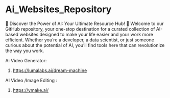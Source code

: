# Ai_Websites_Repository
🌟 Discover the Power of AI: Your Ultimate Resource Hub! 🌟
Welcome to our GitHub repository, your one-stop destination for a curated collection of AI-based websites designed to make your life easier and your work more efficient. Whether you’re a developer, a data scientist, or just someone curious about the potential of AI, you’ll find tools here that can revolutionize the way you work.

Ai Video Generator:

1) https://lumalabs.ai/dream-machine

AI Video /Image Editing :
1) https://vmake.ai/
